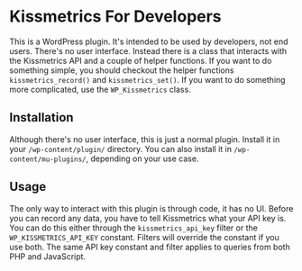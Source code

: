 # Kissmetrics For Developers

This is a WordPress plugin.  It's intended to be used by developers, not end users.  There's no user interface.  Instead there is a class that interacts with the Kissmetrics API and a couple of helper functions.  If you want to do something simple, you should checkout the helper functions `kissmetrics_record()` and `kissmetrics_set()`.  If you want to do something more complicated, use the `WP_Kissmetrics` class.

## Installation

Although there's no user interface, this is just a normal plugin.  Install it in your `/wp-content/plugin/` directory.  You can also install it in `/wp-content/mu-plugins/`, depending on your use case.

## Usage

The only way to interact with this plugin is through code, it has no UI.  Before you can record any data, you have to tell Kissmetrics what your API key is.  You can do this either through the `kissmetrics_api_key` filter or the `WP_KISSMETRICS_API_KEY` constant.  Filters will override the constant if you use both.  The same API key constant and filter applies to queries from both PHP and JavaScript.